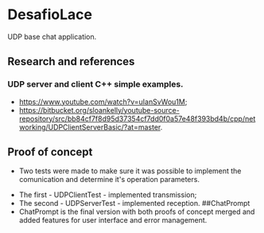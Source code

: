 # DesafioLace
 UDP base chat application.
## Research and references
### UDP server and client C++ simple examples.
 - https://www.youtube.com/watch?v=uIanSvWou1M;
 - https://bitbucket.org/sloankelly/youtube-source-repository/src/bb84cf7f8d95d37354cf7dd0f0a57e48f393bd4b/cpp/networking/UDPClientServerBasic/?at=master.
## Proof of concept
- Two tests were made to make sure it was possible to implement the comunication and determine it's operation parameters.
* The first - UDPClientTest - implemented transmission;
* The second - UDPServerTest - implemented reception.
##ChatPrompt
* ChatPrompt is the final version with both proofs of concept merged and added features for user interface and error management. 


